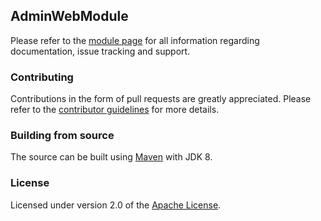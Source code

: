 ## AdminWebModule
Please refer to the [module page][] for all information regarding documentation, issue tracking and support.

### Contributing
Contributions in the form of pull requests are greatly appreciated.  Please refer to the [contributor guidelines][] for more details. 

### Building from source
The source can be built using [Maven][] with JDK 8.

### License
Licensed under version 2.0 of the [Apache License][].

[module page]: https://across.dev/modules/admin-web
[contributor guidelines]: https://across.dev/contributing
[Maven]: https://maven.apache.org
[Apache License]: https://www.apache.org/licenses/LICENSE-2.0